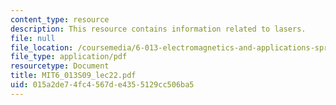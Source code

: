 ```yaml
---
content_type: resource
description: This resource contains information related to lasers.
file: null
file_location: /coursemedia/6-013-electromagnetics-and-applications-spring-2009/015a2de74fc4567de4355129cc506ba5_MIT6_013S09_lec22.pdf
file_type: application/pdf
resourcetype: Document
title: MIT6_013S09_lec22.pdf
uid: 015a2de7-4fc4-567d-e435-5129cc506ba5
---
```

